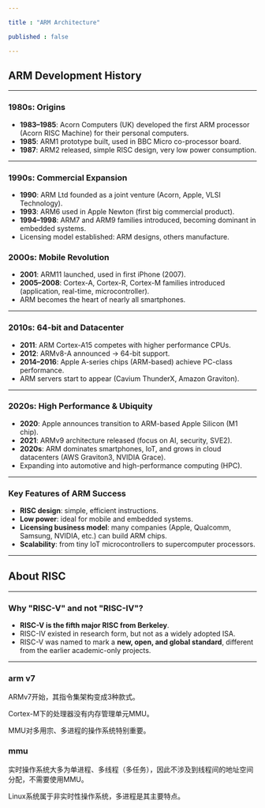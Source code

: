 ```yaml
---

title : "ARM Architecture"

published : false

---
```


## ARM Development History

---

### 1980s: Origins
- **1983–1985**: Acorn Computers (UK) developed the first ARM processor (Acorn RISC Machine) for their personal computers.
- **1985**: ARM1 prototype built, used in BBC Micro co-processor board.
- **1987**: ARM2 released, simple RISC design, very low power consumption.

---

### 1990s: Commercial Expansion
- **1990**: ARM Ltd founded as a joint venture (Acorn, Apple, VLSI Technology).
- **1993**: ARM6 used in Apple Newton (first big commercial product).
- **1994–1998**: ARM7 and ARM9 families introduced, becoming dominant in embedded systems.
- Licensing model established: ARM designs, others manufacture.

### 2000s: Mobile Revolution
- **2001**: ARM11 launched, used in first iPhone (2007).
- **2005–2008**: Cortex-A, Cortex-R, Cortex-M families introduced (application, real-time, microcontroller).
- ARM becomes the heart of nearly all smartphones.

---

### 2010s: 64-bit and Datacenter
- **2011**: ARM Cortex-A15 competes with higher performance CPUs.
- **2012**: ARMv8-A announced → 64-bit support.
- **2014–2016**: Apple A-series chips (ARM-based) achieve PC-class performance.
- ARM servers start to appear (Cavium ThunderX, Amazon Graviton).

---

### 2020s: High Performance & Ubiquity
- **2020**: Apple announces transition to ARM-based Apple Silicon (M1 chip).
- **2021**: ARMv9 architecture released (focus on AI, security, SVE2).
- **2020s**: ARM dominates smartphones, IoT, and grows in cloud datacenters (AWS Graviton3, NVIDIA Grace).
- Expanding into automotive and high-performance computing (HPC).

---

### Key Features of ARM Success
- **RISC design**: simple, efficient instructions.
- **Low power**: ideal for mobile and embedded systems.
- **Licensing business model**: many companies (Apple, Qualcomm, Samsung, NVIDIA, etc.) can build ARM chips.
- **Scalability**: from tiny IoT microcontrollers to supercomputer processors.

---

## About RISC

---

### Why "RISC-V" and not "RISC-IV"?
- **RISC-V is the fifth major RISC from Berkeley**.  
- RISC-IV existed in research form, but not as a widely adopted ISA.  
- RISC-V was named to mark a **new, open, and global standard**, different from the earlier academic-only projects.

---

### arm v7 

ARMv7开始，其指令集架构变成3种款式。

Cortex-M下的处理器没有内存管理单元MMU。

MMU对多用宗、多进程的操作系统特别重要。

### mmu

实时操作系统大多为单进程、多线程（多任务），因此不涉及到线程间的地址空间分配，不需要使用MMU。

Linux系统属于非实时性操作系统，多进程是其主要特点。